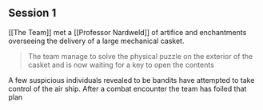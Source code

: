 ## Session 1

[[The Team]] met a [[Professor Nardweld]] of artifice and enchantments overseeing the delivery of a large mechanical casket.

> The team manage to solve the physical puzzle on the exterior of the casket and is now waiting for a key to open the contents

A few suspicious individuals revealed to be bandits have attempted to take control of the air ship. After a combat encounter the team has foiled that plan